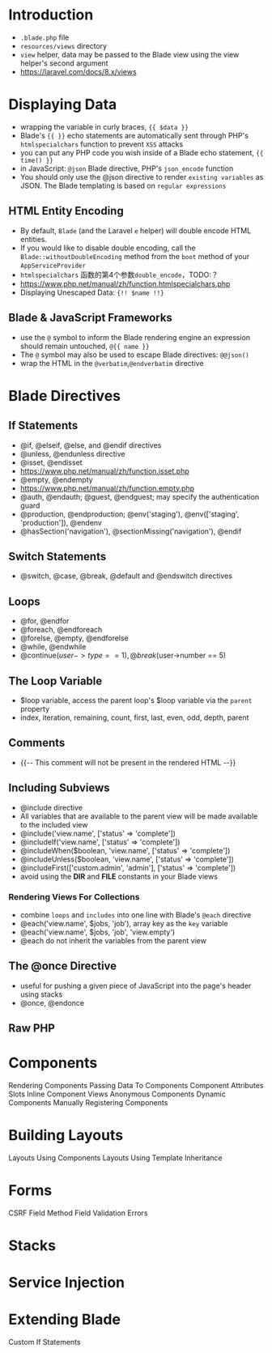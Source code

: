 # Introduction
- `.blade.php` file
- `resources/views` directory
- `view` helper, data may be passed to the Blade view using the view helper's second argument
- https://laravel.com/docs/8.x/views

# Displaying Data
- wrapping the variable in curly braces, `{{ $data }}`
- Blade's `{{ }}` echo statements are automatically sent through PHP's `htmlspecialchars` function to prevent `XSS` attacks
- you can put any PHP code you wish inside of a Blade echo statement, `{{ time() }}`
- in JavaScript: `@json` Blade directive, PHP's `json_encode` function
- You should only use the @json directive to render `existing variables` as JSON. The Blade templating is based on `regular expressions`

## HTML Entity Encoding
- By default, `Blade` (and the Laravel `e` helper) will double encode HTML entities.
- If you would like to disable double encoding, call the `Blade::withoutDoubleEncoding` method from the `boot` method of your `AppServiceProvider`
- `htmlspecialchars` 函数的第4个参数`double_encode`，TODO:？
- https://www.php.net/manual/zh/function.htmlspecialchars.php
- Displaying Unescaped Data: `{!! $name !!}`

## Blade & JavaScript Frameworks
- use the `@` symbol to inform the Blade rendering engine an expression should remain untouched, `@{{ name }}`
- The `@` symbol may also be used to escape Blade directives: `@@json()`
- wrap the HTML in the `@verbatim`,`@endverbatim` directive

# Blade Directives

## If Statements
- @if, @elseif, @else, and @endif directives
- @unless, @endunless directive
- @isset, @endisset
- https://www.php.net/manual/zh/function.isset.php
- @empty, @endempty
- https://www.php.net/manual/zh/function.empty.php
- @auth, @endauth; @guest, @endguest; may specify the authentication guard
- @production, @endproduction; @env('staging'), @env(['staging', 'production']), @endenv
- @hasSection('navigation'), @sectionMissing('navigation'), @endif

## Switch Statements
- @switch, @case, @break, @default and @endswitch directives

## Loops
- @for, @endfor
- @foreach, @endforeach
- @forelse, @empty, @endforelse
- @while, @endwhile
- @continue($user->type == 1), @break($user->number == 5)

## The Loop Variable
- $loop variable, access the parent loop's $loop variable via the `parent` property
- index, iteration, remaining, count, first, last, even, odd, depth, parent

## Comments
- {{-- This comment will not be present in the rendered HTML --}}

## Including Subviews
- @include directive
- All variables that are available to the parent view will be made available to the included view
- @include('view.name', ['status' => 'complete'])
- @includeIf('view.name', ['status' => 'complete'])
- @includeWhen($boolean, 'view.name', ['status' => 'complete'])
- @includeUnless($boolean, 'view.name', ['status' => 'complete'])
- @includeFirst(['custom.admin', 'admin'], ['status' => 'complete'])
- avoid using the __DIR__ and __FILE__ constants in your Blade views

### Rendering Views For Collections
- combine `loops` and `includes` into one line with Blade's `@each` directive
- @each('view.name', $jobs, 'job'), array key as the `key` variable
- @each('view.name', $jobs, 'job', 'view.empty')
- @each do not inherit the variables from the parent view

## The @once Directive
- useful for pushing a given piece of JavaScript into the page's header using stacks
- @once, @endonce

## Raw PHP

# Components
Rendering Components
Passing Data To Components
Component Attributes
Slots
Inline Component Views
Anonymous Components
Dynamic Components
Manually Registering Components
# Building Layouts
Layouts Using Components
Layouts Using Template Inheritance
# Forms
CSRF Field
Method Field
Validation Errors
# Stacks
# Service Injection
# Extending Blade
Custom If Statements
